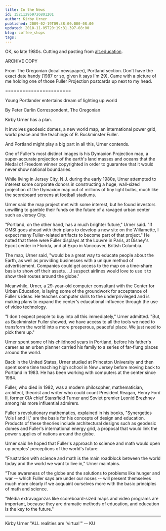 ```yaml
---
title: In the News
id: 152112959726801201
author: Kirby Urner
published: 2009-02-19T09:38:00.000-08:00
updated: 2018-11-05T20:19:31.397-08:00
blog: coffee_shops
tags: 
---
```


OK, so late 1980s.  Cutting and pasting from [alt.education](http://groups.google.com/group/alt.education/msg/236a2b557b70c293).

ARCHIVE COPY

From The Oregonian (local newspaper), Portland section.  Don't have the exact date handy (1987 or so, given it says I'm 29). Came with a picture of me holding one of those Fuller Projection postcards up next to my head.

=======================

[](https://www.flickr.com/photos/kirbyurner/45739039571/in/dateposted-public/)

Young Portlander entertains dream of lighting up world

By Peter Carlin
Correspondent, The Oregonian

Kirby Urner has a plan.

It involves geodesic domes, a new world map, an international power grid, world peace and the teachings of R. Buckminster Fuller.

And Portland might play a big part in all this, Urner contends.

One of Fuller's most distinct images is his Dymaxion Projection map, a super-accurate projection of the earth's land masses and oceans that the Medal of Freedom winner copyrighted in order to guarantee that it would never show national boundaries.

While living in Jersey City, N.J. during the early 1980s, Urner attempted to interest some corporate donors in constructing a huge, wall-sized projection of the Dymaxion map out of millions of tiny light bulbs, much like the scoreboard screens at football stadiums.

Urner said the map project met with some interest, but he found investors unwilling to gamble their funds on the future of a ravaged urban center such as Jersey City.

"Portland, on the other hand, has a much brighter future," Urner said. "If OMSI goes ahead with their plans to develop a new site on the Willamette, I expect many Fuller-related artifacts to become part of that project." He noted that there were Fuller displays at the Louvre in Paris, at Disney's Epcot center in Florida, and at Expo in Vancouver, British Columbia.

The map, Urner said, "would be a great way to educate people about the Earth, as well as providing businesses with a unique method of advertisement. Companies could get access to the map on a time-share basis to show off their assets. ...I suspect airlines would love to use it to show their routes around the globe."

Meanwhile, Urner, a 29-year-old computer consultant with the Center for Urban Education, is laying some of the groundwork for acceptance of Fuller's ideas. He teaches computer skills to the underprivileged and is making plans to expand the center's educational influence through the use of video technology.

"I don't expect people to buy into all this immediately," Urner admitted. "But, as Buckminster Fuller showed, we have access to all the tools we need to transform the world into a more prosperous, peaceful place.  We just need to pick them up."

Urner spent some of his childhood years in Portland, before his father's career as an urban planner carried his family to a series of far-flung places around the world.

Back in the United States, Urner studied at Princeton University and then spent some time teaching high school in New Jersey before moving back to Portland in 1983.  He has been working with computers at the center since 1984.

Fuller, who died in 1982, was a modern philosopher, mathematician, architect, theorist and writer who could count President Reagan, Henry Ford II, former CIA chief Stansfield Turner and Soviet premier Leonid Brezhnev among his more influential admirers.

Fuller's revolutionary mathematics, explained in his books, "Synergetics Vols I and II," are the basis for his concepts of design and education.  Products of these theories include architectural designs such as geodesic domes and Fuller's international energy grid, a proposal that would link the power supplies of nations around the globe.

Urner said he hoped that Fuller's approach to science and math would open up peoples' perceptions of the world's future.

"Frustration with science and math is the main roadblock between the world today and the world we want to live in," Urner maintains.

"True awareness of the globe and the solutions to problems like hunger and war -- which Fuller says are under our noses -- will present themselves much more clearly if we acquaint ourselves more with the basic principles of math and science.

"Media extravaganzas like scoreboard-sized maps and video programs are important, because they are dramatic methods of education, and education is the key to the future."

----------------------------------------------------

Kirby Urner  "ALL realities are 'virtual'" -- KU

[](http://www.teleport.com/%7Epdx4d/)